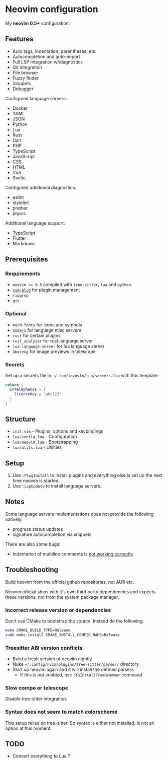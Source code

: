 # Neovim configuration

My **neovim 0.5+** configuration.

## Features

* Auto tags, indentation, parentheses, etc.
* Autocompletion and auto-import
* Full LSP integration w/diagnostics
* Git integration
* File browser
* Fuzzy finder
* Snippets
* Debugger

Configured language servers:

* Docker
* YAML
* JSON
* Python
* Lua
* Rust
* Dart
* PHP
* TypeScript
* JavaScript
* CSS
* HTML
* Vue
* Svelte

Configured additional diagnostics:

* eslint
* stylelint
* prettier
* phpcs

Additional language support:

* TypeScript
* Flutter
* Markdown

## Prerequisites

### Requirements

- `neovim >= 0.5` compiled with `tree-sitter`, `lua` and `python`
- [`vim-plug`](https://github.com/junegunn/vim-plug#neovim) for plugin management
- `ripgrep`
- `git`

### Optional

- `nerd-fonts` for icons and symbols
- `nodejs` for language misc servers
- `rust` for certain plugins
- `rust_analyzer` for rust language server
- `lua-language-server` for lua language server
- `überzug` for image previews in telescope

### Secrets

Set up a secrets file in `~/.config/nvim/lua/secrets.lua` with this template:

```lua
return {
  intelephense = {
    licenceKey = "abc123"
  }
}
```

## Structure

* `init.vim` - Plugins, options and keybindings
* `lua/config.lua` - Configuration
* `lua/neovim.lua` - Bootstrapping
* `lua/utils.lua` - Utilities

## Setup

1. Use `:PlugInstall` to install plugins and everything else is set up the next time neovim is started.
2. Use `:LspUpdate` to install language servers.

## Notes

Some language servers implementations does not provide the following natively:

* progress status updates
* signature autocompletion via snippets

There are also some bugs:

* Indentation of multiline comments is [not working correctly](https://github.com/nvim-treesitter/nvim-treesitter/projects/6)

## Troubleshooting

Build neovim from the official github repositories, not AUR etc.

Neovim official ships with it's own third party dependencies and expects
these versions, not from the system package manager.

### Incorrect release version or dependencies

Don't use CMake to bootstrap the source. Instead do the following:

```bash
make CMAKE_BUILD_TYPE=Release
sudo make install CMAKE_INSTALL_CONFIG_NAME=Release
```

### Treesitter ABI version conflicts

* Build a fresh version of neovim nightly
* Nuke `~/.config/nvim/plugins/tree-sitter/parser/` directory
* Start up neovim again and it will install the defined parsers
  * If this is not enabled, use `:TSInstallFromGrammar` command

### Slow compe or telescope

Disable tree-sitter integration.

### Syntax does not seem to match colorscheme

This setup relies on tree-sitter. So syntax is either not installed,
is not an option at this moment.

## TODO

* Convert everything to Lua ?

